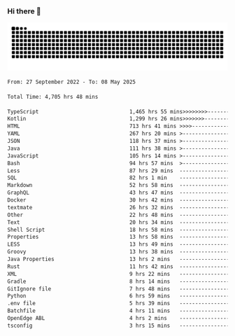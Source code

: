 ### Hi there 👋

<picture>
  <source media="(prefers-color-scheme: dark)" srcset="https://raw.githubusercontent.com/heyline/heyline/output/github-contribution-grid-snake-dark.svg">
  <source media="(prefers-color-scheme: light)" srcset="https://raw.githubusercontent.com/heyline/heyline/output/github-contribution-grid-snake.svg">
  <img alt="github contribution grid snake animation" src="https://raw.githubusercontent.com/heyline/heyline/output/github-contribution-grid-snake.svg">
</picture>

<!--START_SECTION:waka-->

```txt
From: 27 September 2022 - To: 08 May 2025

Total Time: 4,705 hrs 48 mins

TypeScript                             1,465 hrs 55 mins>>>>>>>>-----------------   31.15 %
Kotlin                                 1,299 hrs 26 mins>>>>>>>------------------   27.61 %
HTML                                   713 hrs 41 mins >>>>---------------------   15.17 %
YAML                                   267 hrs 20 mins >------------------------   05.68 %
JSON                                   118 hrs 37 mins >------------------------   02.52 %
Java                                   111 hrs 38 mins >------------------------   02.37 %
JavaScript                             105 hrs 14 mins >------------------------   02.24 %
Bash                                   94 hrs 57 mins  >------------------------   02.02 %
Less                                   87 hrs 29 mins  -------------------------   01.86 %
SQL                                    82 hrs 1 min    -------------------------   01.74 %
Markdown                               52 hrs 58 mins  -------------------------   01.13 %
GraphQL                                43 hrs 47 mins  -------------------------   00.93 %
Docker                                 30 hrs 42 mins  -------------------------   00.65 %
textmate                               26 hrs 32 mins  -------------------------   00.56 %
Other                                  22 hrs 48 mins  -------------------------   00.48 %
Text                                   20 hrs 34 mins  -------------------------   00.44 %
Shell Script                           18 hrs 58 mins  -------------------------   00.40 %
Properties                             13 hrs 58 mins  -------------------------   00.30 %
LESS                                   13 hrs 49 mins  -------------------------   00.29 %
Groovy                                 13 hrs 38 mins  -------------------------   00.29 %
Java Properties                        13 hrs 2 mins   -------------------------   00.28 %
Rust                                   11 hrs 42 mins  -------------------------   00.25 %
XML                                    9 hrs 22 mins   -------------------------   00.20 %
Gradle                                 8 hrs 14 mins   -------------------------   00.18 %
GitIgnore file                         7 hrs 48 mins   -------------------------   00.17 %
Python                                 6 hrs 59 mins   -------------------------   00.15 %
.env file                              5 hrs 39 mins   -------------------------   00.12 %
Batchfile                              4 hrs 11 mins   -------------------------   00.09 %
OpenEdge ABL                           4 hrs 2 mins    -------------------------   00.09 %
tsconfig                               3 hrs 15 mins   -------------------------   00.07 %
```

<!--END_SECTION:waka-->

